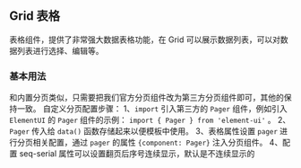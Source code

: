 <div class="demo-header">
<p class="overviewicon">
  <span class="wapi-list-form"/>
</p>

## Grid 表格

<nova-uxlink widget-name="Grid"></nova-uxlink>

表格组件，提供了非常强大数据表格功能，在 Grid 可以展示数据列表，可以对数据列表进行选择、编辑等。
</div>

### 基本用法

和内置分页类似，只需要把我们官方分页组件改为第三方分页组件即可，其他的保持一致。
自定义分页配置步骤：
1、`import` 引入第三方的 `Pager` 组件，例如引入 `ElementUI` 的 `Pager` 组件的示例： `import { Pager } from 'element-ui'` 。
2、`Pager` 传入给 `data()` 函数存储起来以便模板中使用。
3、表格属性设置 `pager` 进行分页相关配置，通过 `pager` 的属性 `{component: Pager}` 注入分页组件。
4、配置 seq-serial 属性可以设置翻页后序号连续显示，默认是不连续显示的

<nova-demo-view link="grid/aui3-first-menu/custom-pager"></nova-demo-view>

<br>
